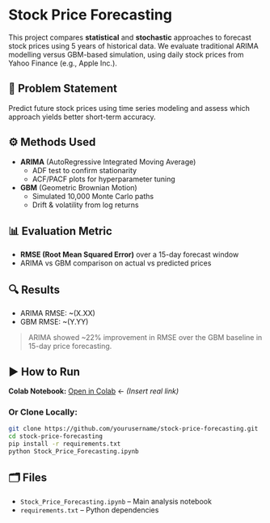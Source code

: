 # Stock Price Forecasting

This project compares **statistical** and **stochastic** approaches to forecast stock prices using 5 years of historical data. We evaluate traditional ARIMA modelling versus GBM-based simulation, using daily stock prices from Yahoo Finance (e.g., Apple Inc.).

## 📌 Problem Statement

Predict future stock prices using time series modeling and assess which approach yields better short-term accuracy.

## ⚙️ Methods Used

- **ARIMA** (AutoRegressive Integrated Moving Average)
  - ADF test to confirm stationarity
  - ACF/PACF plots for hyperparameter tuning
- **GBM** (Geometric Brownian Motion)
  - Simulated 10,000 Monte Carlo paths
  - Drift & volatility from log returns

## 📊 Evaluation Metric

- **RMSE (Root Mean Squared Error)** over a 15-day forecast window
- ARIMA vs GBM comparison on actual vs predicted prices

## 🔍 Results

- ARIMA RMSE: ~\(X.XX\)
- GBM RMSE: ~\(Y.YY\)

> ARIMA showed ~22% improvement in RMSE over the GBM baseline in 15-day price forecasting.

## ▶️ How to Run

**Colab Notebook:** [Open in Colab](#)  ← *(Insert real link)*

### Or Clone Locally:

```bash
git clone https://github.com/yourusername/stock-price-forecasting.git
cd stock-price-forecasting
pip install -r requirements.txt
python Stock_Price_Forecasting.ipynb
```

## 🗂️ Files

- `Stock_Price_Forecasting.ipynb` – Main analysis notebook
- `requirements.txt` – Python dependencies
